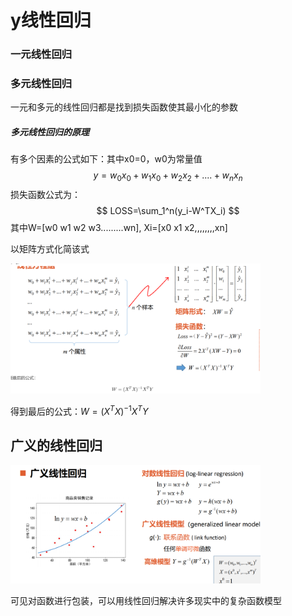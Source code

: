 # y线性回归

### 一元线性回归



### 多元线性回归

一元和多元的线性回归都是找到损失函数使其最小化的参数

##### 多元线性回归的原理

有多个因素的公式如下：其中x0=0，w0为常量值
$$
y=w_0x_0+w_1x_0+w_2x_2+....+w_nx_n
$$
损失函数公式为：
$$
LOSS=\sum_1^n(y_i-W^TX_i)
$$
其中W=[w0  w1  w2  w3.........wn],  Xi=[x0  x1  x2,,,,,,,,xn]

以矩阵方式化简该式

<img src="./线性回归.assets/1.png" width="400"/>

得到最后的公式：$W=(X^TX)^{-1}X^TY$ 



## 广义的线性回归

<img src="./线性回归.assets/2.png" width="400"/>

可见对函数进行包装，可以用线性回归解决许多现实中的复杂函数模型






















